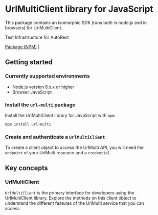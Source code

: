 # UrlMultiClient library for JavaScript

This package contains an isomorphic SDK (runs both in node.js and in browsers) for UrlMultiClient.

Test Infrastructure for AutoRest

[Package (NPM)](https://www.npmjs.com/package/url-multi) |

## Getting started

### Currently supported environments

- Node.js version 8.x.x or higher
- Browser JavaScript


### Install the `url-multi` package

Install the UrlMultiClient library for JavaScript with `npm`:

```bash
npm install url-multi
```

### Create and authenticate a `UrlMultiClient`

To create a client object to access the UrlMulti API, you will need the `endpoint` of your UrlMulti resource and a `credential`.
## Key concepts

### UrlMultiClient

`UrlMultiClient` is the primary interface for developers using the UrlMultiClient library. Explore the methods on this client object to understand the different features of the UrlMulti service that you can access.


